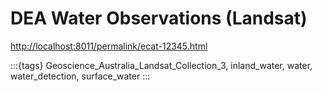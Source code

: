 # DEA Water Observations (Landsat)

<http://localhost:8011/permalink/ecat-12345.html>

:::{tags} Geoscience_Australia_Landsat_Collection_3, inland_water, water, water_detection, surface_water
:::
